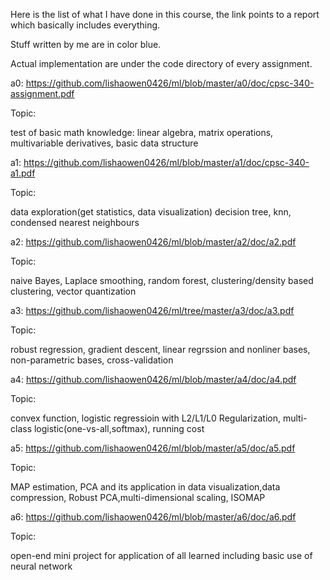 Here is the list of what I have done in this course, the link points to a report which basically includes everything. 

Stuff written by me are in color blue.

Actual implementation are under the code directory of every assignment.



a0:
https://github.com/lishaowen0426/ml/blob/master/a0/doc/cpsc-340-assignment.pdf

Topic:

test of basic math knowledge: linear algebra, matrix operations, multivariable derivatives, basic data structure<br />



a1:
https://github.com/lishaowen0426/ml/blob/master/a1/doc/cpsc-340-a1.pdf

Topic:

data exploration(get statistics, data visualization)
decision tree, knn, condensed nearest neighbours<br />

a2:
https://github.com/lishaowen0426/ml/blob/master/a2/doc/a2.pdf

Topic:

naive Bayes, Laplace smoothing, random forest, clustering/density based clustering, vector quantization<br />

a3:
https://github.com/lishaowen0426/ml/tree/master/a3/doc/a3.pdf

Topic:

robust regression, gradient descent, linear regrssion and nonliner bases, non-parametric bases, cross-validation<br />

a4:
https://github.com/lishaowen0426/ml/blob/master/a4/doc/a4.pdf

Topic:

convex function, logistic regressioin with L2/L1/L0 Regularization, multi-class logistic(one-vs-all,softmax), running cost<br />

a5:
https://github.com/lishaowen0426/ml/blob/master/a5/doc/a5.pdf

Topic:

MAP estimation, PCA and its application in data visualization,data compression, Robust PCA,multi-dimensional scaling, ISOMAP<br />

a6:
https://github.com/lishaowen0426/ml/blob/master/a6/doc/a6.pdf

Topic:

open-end mini project for application of all learned including basic use of neural network
